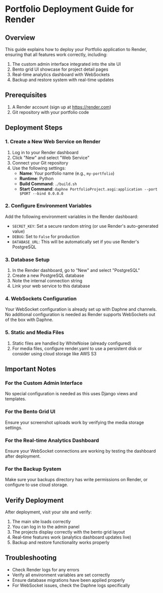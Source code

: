 # Portfolio Deployment Guide for Render

## Overview

This guide explains how to deploy your Portfolio application to Render, ensuring that all features work correctly, including:

1. The custom admin interface integrated into the site UI
2. Bento grid UI showcase for project detail pages
3. Real-time analytics dashboard with WebSockets
4. Backup and restore system with real-time updates

## Prerequisites

1. A Render account (sign up at https://render.com)
2. Git repository with your portfolio code

## Deployment Steps

### 1. Create a New Web Service on Render

1. Log in to your Render dashboard
2. Click "New" and select "Web Service"
3. Connect your Git repository
4. Use the following settings:
   - **Name**: Your portfolio name (e.g., `my-portfolio`)
   - **Runtime**: Python
   - **Build Command**: `./build.sh`
   - **Start Command**: `daphne PortfolioProject.asgi:application --port $PORT --bind 0.0.0.0`

### 2. Configure Environment Variables

Add the following environment variables in the Render dashboard:

- `SECRET_KEY`: Set a secure random string (or use Render's auto-generated value)
- `DEBUG`: Set to `False` for production
- `DATABASE_URL`: This will be automatically set if you use Render's PostgreSQL

### 3. Database Setup

1. In the Render dashboard, go to "New" and select "PostgreSQL"
2. Create a new PostgreSQL database
3. Note the internal connection string
4. Link your web service to this database

### 4. WebSockets Configuration

Your WebSocket configuration is already set up with Daphne and channels. No additional configuration is needed as Render supports WebSockets out of the box with Daphne.

### 5. Static and Media Files

1. Static files are handled by WhiteNoise (already configured)
2. For media files, configure render.yaml to use a persistent disk or consider using cloud storage like AWS S3

## Important Notes

### For the Custom Admin Interface
No special configuration is needed as this uses Django views and templates.

### For the Bento Grid UI
Ensure your screenshot uploads work by verifying the media storage settings.

### For the Real-time Analytics Dashboard
Ensure your WebSocket connections are working by testing the dashboard after deployment.

### For the Backup System
Make sure your backups directory has write permissions on Render, or configure to use cloud storage.

## Verify Deployment

After deployment, visit your site and verify:

1. The main site loads correctly
2. You can log in to the admin panel
3. The projects display correctly with the bento grid layout
4. Real-time features work (analytics dashboard updates live)
5. Backup and restore functionality works properly

## Troubleshooting

- Check Render logs for any errors
- Verify all environment variables are set correctly
- Ensure database migrations have been applied properly
- For WebSocket issues, check the Daphne logs specifically
